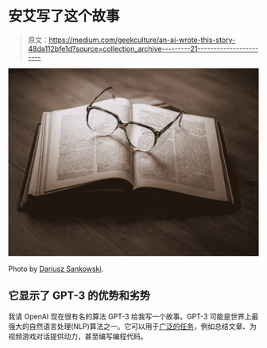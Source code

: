# 安艾写了这个故事

> 原文：<https://medium.com/geekculture/an-ai-wrote-this-story-48da112bfe1d?source=collection_archive---------21----------------------->

![](img/8e658b2f6bcc558e7a3b96300b1ea253.png)

Photo by [Dariusz Sankowski](https://unsplash.com/@dariuszsankowski?utm_source=unsplash&utm_medium=referral&utm_content=creditCopyText).

## 它显示了 GPT-3 的优势和劣势

我请 OpenAI 现在很有名的算法 GPT-3 给我写一个故事。GPT-3 可能是世界上最强大的自然语言处理(NLP)算法之一。它可以用于[广泛的任务](https://beta.openai.com/)，例如总结文章、为视频游戏对话提供动力，甚至编写编程代码。